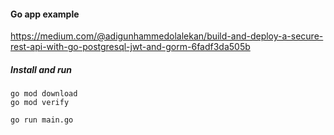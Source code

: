 #### Go app example
https://medium.com/@adigunhammedolalekan/build-and-deploy-a-secure-rest-api-with-go-postgresql-jwt-and-gorm-6fadf3da505b

##### Install and run
```
go mod download
go mod verify

go run main.go
```